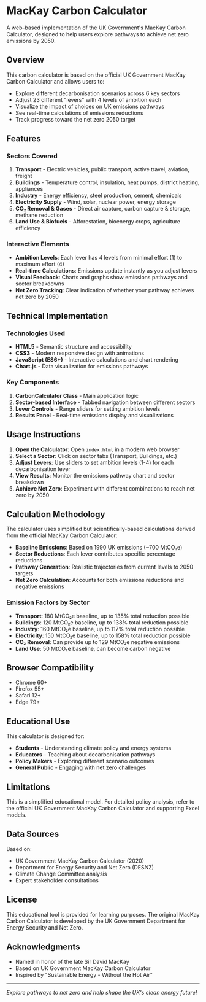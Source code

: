 # MacKay Carbon Calculator

A web-based implementation of the UK Government's MacKay Carbon Calculator, designed to help users explore pathways to achieve net zero emissions by 2050.

## Overview

This carbon calculator is based on the official UK Government MacKay Carbon Calculator and allows users to:

- Explore different decarbonisation scenarios across 6 key sectors
- Adjust 23 different "levers" with 4 levels of ambition each
- Visualize the impact of choices on UK emissions pathways
- See real-time calculations of emissions reductions
- Track progress toward the net zero 2050 target

## Features

### Sectors Covered

1. **Transport** - Electric vehicles, public transport, active travel, aviation, freight
2. **Buildings** - Temperature control, insulation, heat pumps, district heating, appliances
3. **Industry** - Energy efficiency, steel production, cement, chemicals
4. **Electricity Supply** - Wind, solar, nuclear power, energy storage
5. **CO₂ Removal & Gases** - Direct air capture, carbon capture & storage, methane reduction
6. **Land Use & Biofuels** - Afforestation, bioenergy crops, agriculture efficiency

### Interactive Elements

- **Ambition Levels**: Each lever has 4 levels from minimal effort (1) to maximum effort (4)
- **Real-time Calculations**: Emissions update instantly as you adjust levers
- **Visual Feedback**: Charts and graphs show emissions pathways and sector breakdowns
- **Net Zero Tracking**: Clear indication of whether your pathway achieves net zero by 2050

## Technical Implementation

### Technologies Used

- **HTML5** - Semantic structure and accessibility
- **CSS3** - Modern responsive design with animations
- **JavaScript (ES6+)** - Interactive calculations and chart rendering
- **Chart.js** - Data visualization for emissions pathways

### Key Components

1. **CarbonCalculator Class** - Main application logic
2. **Sector-based Interface** - Tabbed navigation between different sectors
3. **Lever Controls** - Range sliders for setting ambition levels
4. **Results Panel** - Real-time emissions display and visualizations

## Usage Instructions

1. **Open the Calculator**: Open `index.html` in a modern web browser
2. **Select a Sector**: Click on sector tabs (Transport, Buildings, etc.)
3. **Adjust Levers**: Use sliders to set ambition levels (1-4) for each decarbonisation lever
4. **View Results**: Monitor the emissions pathway chart and sector breakdown
5. **Achieve Net Zero**: Experiment with different combinations to reach net zero by 2050

## Calculation Methodology

The calculator uses simplified but scientifically-based calculations derived from the official MacKay Carbon Calculator:

- **Baseline Emissions**: Based on 1990 UK emissions (~700 MtCO₂e)
- **Sector Reductions**: Each lever contributes specific percentage reductions
- **Pathway Generation**: Realistic trajectories from current levels to 2050 targets
- **Net Zero Calculation**: Accounts for both emissions reductions and negative emissions

### Emission Factors by Sector

- **Transport**: 180 MtCO₂e baseline, up to 135% total reduction possible
- **Buildings**: 120 MtCO₂e baseline, up to 138% total reduction possible
- **Industry**: 160 MtCO₂e baseline, up to 117% total reduction possible
- **Electricity**: 150 MtCO₂e baseline, up to 158% total reduction possible
- **CO₂ Removal**: Can provide up to 129 MtCO₂e negative emissions
- **Land Use**: 50 MtCO₂e baseline, can become carbon negative

## Browser Compatibility

- Chrome 60+
- Firefox 55+
- Safari 12+
- Edge 79+

## Educational Use

This calculator is designed for:

- **Students** - Understanding climate policy and energy systems
- **Educators** - Teaching about decarbonisation pathways
- **Policy Makers** - Exploring different scenario outcomes
- **General Public** - Engaging with net zero challenges

## Limitations

This is a simplified educational model. For detailed policy analysis, refer to the official UK Government MacKay Carbon Calculator and supporting Excel models.

## Data Sources

Based on:
- UK Government MacKay Carbon Calculator (2020)
- Department for Energy Security and Net Zero (DESNZ)
- Climate Change Committee analysis
- Expert stakeholder consultations

## License

This educational tool is provided for learning purposes. The original MacKay Carbon Calculator is developed by the UK Government Department for Energy Security and Net Zero.

## Acknowledgments

- Named in honor of the late Sir David MacKay
- Based on UK Government MacKay Carbon Calculator
- Inspired by "Sustainable Energy - Without the Hot Air"

---

*Explore pathways to net zero and help shape the UK's clean energy future!*